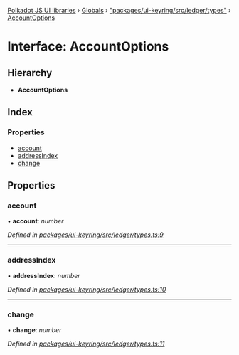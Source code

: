 [Polkadot JS UI libraries](../README.md) › [Globals](../globals.md) › ["packages/ui-keyring/src/ledger/types"](../modules/_packages_ui_keyring_src_ledger_types_.md) › [AccountOptions](_packages_ui_keyring_src_ledger_types_.accountoptions.md)

# Interface: AccountOptions

## Hierarchy

* **AccountOptions**

## Index

### Properties

* [account](_packages_ui_keyring_src_ledger_types_.accountoptions.md#account)
* [addressIndex](_packages_ui_keyring_src_ledger_types_.accountoptions.md#addressindex)
* [change](_packages_ui_keyring_src_ledger_types_.accountoptions.md#change)

## Properties

###  account

• **account**: *number*

*Defined in [packages/ui-keyring/src/ledger/types.ts:9](https://github.com/polkadot-js/ui/blob/0017139d/packages/ui-keyring/src/ledger/types.ts#L9)*

___

###  addressIndex

• **addressIndex**: *number*

*Defined in [packages/ui-keyring/src/ledger/types.ts:10](https://github.com/polkadot-js/ui/blob/0017139d/packages/ui-keyring/src/ledger/types.ts#L10)*

___

###  change

• **change**: *number*

*Defined in [packages/ui-keyring/src/ledger/types.ts:11](https://github.com/polkadot-js/ui/blob/0017139d/packages/ui-keyring/src/ledger/types.ts#L11)*
